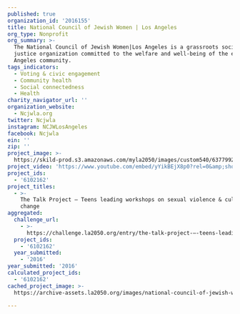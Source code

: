 ```yaml
---
published: true
organization_id: '2016155'
title: National Council of Jewish Women | Los Angeles
org_type: Nonprofit
org_summary: >-
  The National Council of Jewish Women|Los Angeles is a grassroots social
  justice organization committed to the welfare and well-being of the entire Los
  Angeles community.
tags_indicators:
  - Voting & civic engagement
  - Community health
  - Social connectedness
  - Health
charity_navigator_url: ''
organization_website:
  - Ncjwla.org
twitter: Ncjwla
instagram: NCJWLosAngeles
facebook: Ncjwla
ein: ''
zip: ''
project_image: >-
  https://skild-prod.s3.amazonaws.com/myla2050/images/custom540/6377992175741-team91.jpg
project_video: 'https://www.youtube.com/embed/yYikBEjX8p0?rel=0&amp;showinfo=0'
project_ids:
  - '6102162'
project_titles:
  - >-
    The Talk Project – Teens leading workshops on sexual violence & culture
    change
aggregated:
  challenge_url:
    - >-
      https://challenge.la2050.org/entry/the-talk-project-–-teens-leading-workshops-on-sexual-violence-culture-change
  project_ids:
    - '6102162'
  year_submitted:
    - '2016'
year_submitted: '2016'
calculated_project_ids:
  - '6102162'
cached_project_image: >-
  https://archive-assets.la2050.org/images/national-council-of-jewish-women-los-angeles/skild-prod.s3.amazonaws.com/myla2050/images/custom540/6377992175741-team91.jpg

---
```


